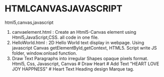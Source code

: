 # HTMLCANVASJAVASCRIPT
html5,canvas,javascript 

1. canvaelement.html :  Create an Html5-Canvas element using Html5,JavaScript,CSS. all code in one file.
2. HelloWorld.html : 2D Hello World text display in webpage. Using javascript Canvas getElementById,getContext, HTML5. Script write JS folder, window.onload function. 
3. Draw Text Paragraphs into irregular Shapes opaque pixels format. Html5, Css, Javascript, Canvas 
        # Draw Heart
        # Add Text "HEART LOVE JOY HAPPNESS"
        # Heart Text Heading design Marque tag.





